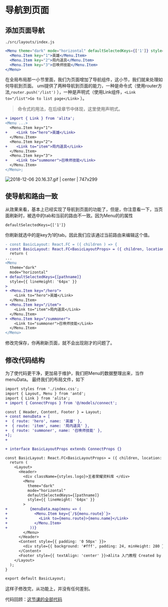 # 导航到页面

## 添加页面导航
`./src/layouts/index.js`
```jsx
<Menu theme="dark" mode="horizontal" defaultSelectedKeys={['1']} style={{ lineHeight: '64px' }}>
  <Menu.Item key="1">英雄</Menu.Item>
  <Menu.Item key="2">局内道具</Menu.Item>
  <Menu.Item key="3">召唤师技能</Menu.Item>
</Menu>
```
在全局布局那一小节里面，我们为页面增加了导航组件，这小节，我们就来处理如何导航到页面。
umi提供了两种导航到页面的能力，一种是命令式（使用router方法,`router.push('/list')` ），一种是声明式（使用Link组件，`<Link to="/list">Go to list page</Link>` ）。
> 命令式的用法，在后续章节中体现，这里使用声明式。
```diff
+ import { Link } from 'alita';
<Menu ...>
  <Menu.Item key="1">
+    <Link to="hero">英雄</Link>
  </Menu.Item>
  <Menu.Item key="2">
+    <Link to="item">局内道具</Link>
  </Menu.Item>
  <Menu.Item key="3">
+    <Link to="summoner">召唤师技能</Link>
  </Menu.Item>
</Menu>;
```


![2018-12-06 20.16.37.gif | center | 747x299](https://cdn.nlark.com/yuque/0/2018/gif/123174/1544098644291-b5755694-1869-4eed-a00b-a7e2321c24ff.gif "")

## 使导航和路由一致
从效果来看，基本上已经实现了导航到页面的功能了，但是，你注意看一下，当页面刷新时，被选中的tab和当前的路由不一致。因为Menu的的属性
```
defaultSelectedKeys={['1']}
```
你刷新就选中的是key为1的tab。因此我们应该通过当前路由来编辑这个值。
```diff
- const BasicLayout: React.FC = ({ children ) => {
+ const BasicLayout: React.FC<BasicLayoutProps> = ({ children, location: { pathname } }) => {
  return (
...
<Menu
  theme="dark"
  mode="horizontal"
+ defaultSelectedKeys={[pathname]}
  style={{ lineHeight: '64px' }}
>
+ <Menu.Item key="/hero">
    <Link to="hero">英雄</Link>
  </Menu.Item>
+ <Menu.Item key="/item">
    <Link to="item">局内道具</Link>
  </Menu.Item>
+ <Menu.Item key="/summoner">
    <Link to="summoner">召唤师技能</Link>
  </Menu.Item>
</Menu>
```
修改完保存，你再刷新页面，就不会出现刚才的问题了。
## 修改代码结构
为了使代码更干净，更加易于维护，我们把Menu的数据整理出来，当作menuData。
最终我们的布局文件，如下
```diff
import styles from './index.css';
import { Layout, Menu } from 'antd';
import { Link } from 'alita';
+ import { ConnectProps } from '@/models/connect';

const { Header, Content, Footer } = Layout;
+ const menuData = [
+  { route: 'hero', name: '英雄' },
+  { route: 'item', name: '局内道具' },
+  { route: 'summoner', name: '召唤师技能' },
+];
+

+ interface BasicLayoutProps extends ConnectProps {}

const BasicLayout: React.FC<BasicLayoutProps> = ({ children, location: { pathname } }) => {
  return (
    <Layout>
      <Header>
        <div className={styles.logo}>王者荣耀资料库 </div>
        <Menu
          theme="dark"
          mode="horizontal"
          defaultSelectedKeys={[pathname]}
          style={{ lineHeight: '64px' }}
        >
+          {menuData.map(menu => (
+            <Menu.Item key={`/${menu.route}`}>
+              <Link to={menu.route}>{menu.name}</Link>
+            </Menu.Item>
+          ))}
        </Menu>
      </Header>
      <Content style={{ padding: '0 50px' }}>
        <div style={{ background: '#fff', padding: 24, minHeight: 280 }}>{children}</div>
      </Content>
      <Footer style={{ textAlign: 'center' }}>Alita 入门教程 Created by xiaohuoni</Footer>
    </Layout>
  );
}

export default BasicLayout;

```
这样子修改完，从功能上，并没有任何差别。

代码回顾：[这节课的全部代码](https://github.com/xiaohuoni/umi-course/tree/d3859f4541bcccc9ffe4d73470ebec5e7069c36e/hero)
